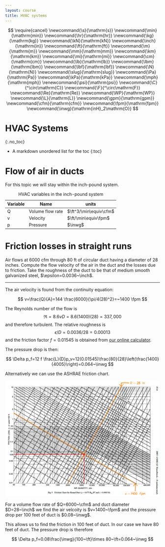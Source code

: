 ```yaml
---
layout: course
title: HVAC systems
---
```


$$
\require{cancel}
\newcommand{\s}{\mathrm{s}}
\newcommand{\min}{\mathrm{min}}
\newcommand{\hr}{\mathrm{hr}}
\newcommand{\kg}{\mathrm{kg}}
\newcommand{\kN}{\mathrm{kN}}
\newcommand{\inch}{\mathrm{in}}
\newcommand{\ft}{\mathrm{ft}}
\newcommand{\m}{\mathrm{m}}
\newcommand{\mm}{\mathrm{mm}}
\newcommand{\km}{\mathrm{km}}
\newcommand{\mi}{\mathrm{mi}}
\newcommand{\cm}{\mathrm{cm}}
\newcommand{\lb}{\mathrm{lb}}
\newcommand{\lbm}{\mathrm{lbm}}
\newcommand{\lbf}{\mathrm{lbf}}
\newcommand{\N}{\mathrm{N}}
\newcommand{\slug}{\mathrm{slug}}
\newcommand{\Pa}{\mathrm{Pa}}
\newcommand{\kPa}{\mathrm{kPa}}
\newcommand{\mph}{\mathrm{mph}}
\renewcommand{\psi}{\mathrm{psi}}
\newcommand{\C}{^\circ\mathrm{C}}
\newcommand{\F}{^\circ\mathrm{F}}
\newcommand{\Re}{\mathrm{Re}}
\newcommand{\WP}{\mathrm{WP}}
\newcommand{\L}{\mathrm{L}}
\newcommand{\gpm}{\mathrm{gpm}}
\newcommand{\cfm}{\mathrm{cfm}}
\newcommand{\fpm}{\mathrm{fpm}}
\newcommand{\inwg}{\mathrm{inH}_2\mathrm{O}}
$$

# HVAC Systems
{:.no_toc}

* A markdown unordered list for the toc
{:toc}

# Flow of air in ducts

For this topic we will stay within the inch-pound system.

<table class="table table-striped">
<caption>
<a name="units"></a>
HVAC variables in the inch-pound system
</caption>
<thead>
<tr><th> Variable  </th><th> Name </th><th>units</th></tr>
</thead>
<tbody>
<tr><td>Q</td><td>Volume flow rate</td><td>$\ft^3/\min\equiv\cfm$</td></tr>
<tr><td>v</td><td>Velocity</td><td>$\ft/\min\equiv\fpm$</td></tr>
<tr><td>p</td><td>Pressure</td><td>$\inwg$</td></tr>
</tbody>
</table>


# Friction losses in straight runs

<div class="example">
Air flows at 6000 cfm through 80 ft of circular duct having a diameter of 28 inches.  Compute the flow velocity of the air in the duct and the losses due to friction.  Take the roughness of the duct to be that of medium smooth galvanized steel, $\epsilon=0.0036~\inch$.

<hr>

The air velocity is found from the continuity equation:

$$
v=\frac{Q}{A}=144 \frac{6000}{\pi/4(28)^2}=~1400 \fpm
$$

The Reynolds number of the flow is
$$
\Re=8.6 v D=8.6(1400)(28)=337,000
$$
and therefore turbulent.  The relative roughness is
$$
\epsilon/D=0.0036/28=0.00013
$$
and the friction factor $f=0.01545$ is obtained from <a href="https://kdusling.github.io/teaching/Applied-Fluids/FrictionFactor.html">our online calculator</a>.

The pressure drop is then:

$$
\Delta p_f=12 f \frac{L}{D}p_v=12(0.01545)\frac{80}{28}\left(\frac{1400}{4005}\right)=0.064~\inwg
$$

Alternatively we can use the ASHRAE friction chart.

<div class="photo" style="width: 100%;">
  <a href="img/DuctFrictionExample.png" target="_blank"><img src="img/DuctFrictionExample.png" alt="ASHRAE friction example"></a>

  <p>
  For a volume flow rate of $Q=6000~\cfm$ and duct diameter $D=28~\inch$ we find the air velcoity is $v=1400~\fpm$ and the pressure drop per 100 feet of duct is $0.08~\inwg$.
  </p>
</div>


  This allows us to find the friction in 100 feet of duct.  In our case we have 80 feet of duct.  The pressure drop is therefore

$$
\Delta p_f=0.08\frac{\inwg}{100~\ft}\times 80~\ft=0.064~\inwg
$$

</div>
